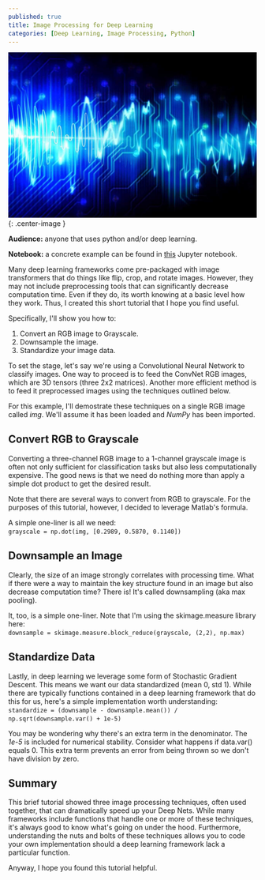 ```yaml
---
published: true
title: Image Processing for Deep Learning
categories: [Deep Learning, Image Processing, Python]
---
```

![image](/assets/images/image_processing.jpg?raw=true){: .center-image }

**Audience:** anyone that uses python and/or deep learning.

**Notebook:** a concrete example can be found in [this](https://github.com/dziganto/dziganto.github.io/blob/master/_notebooks/Image_Processing_for_Deep_Nets.ipynb) Jupyter notebook.

Many deep learning frameworks come pre-packaged with image transformers that do things like flip, crop, and rotate images. However, they may not include preprocessing tools that can significantly decrease computation time. Even if they do, its worth knowing at a basic level how they work. Thus, I created this short tutorial that I hope you find useful. 

Specifically, I'll show you how to: 
1. Convert an RGB image to Grayscale.
2. Downsample the image.
3. Standardize your image data.

To set the stage, let's say we're using a Convolutional Neural Network to classify images. One way to proceed is to feed the ConvNet RGB images, which are 3D tensors (three 2x2 matrices). Another more efficient method is to feed it preprocessed images using the techniques outlined below. 

For this example, I'll demostrate these techniques on a single RGB image called *img*. We'll assume it has been loaded and *NumPy* has been imported.

## Convert RGB to Grayscale
Converting a three-channel RGB image to a 1-channel grayscale image is often not only sufficient for classification tasks but also less computationally expensive. The good news is that we need do nothing more than apply a simple dot product to get the desired result. 

Note that there are several ways to convert from RGB to grayscale. For the purposes of this tutorial, however, I decided to leverage Matlab's formula.

A simple one-liner is all we need:  
`grayscale = np.dot(img, [0.2989, 0.5870, 0.1140])`

## Downsample an Image
Clearly, the size of an image strongly correlates with processing time. What if there were a way to maintain the key structure found in an image but also decrease computation time? There is! It's called downsampling (aka max pooling).

It, too, is a simple one-liner. Note that I'm using the skimage.measure library here:  
`downsample = skimage.measure.block_reduce(grayscale, (2,2), np.max)`

## Standardize Data
Lastly, in deep learning we leverage some form of Stochastic Gradient Descent. This means we want our data standardized (mean 0, std 1). While there are typically functions contained in a deep learning framework that do this for us, here's a simple implementation worth understanding:  
`standardize = (downsample - downsample.mean()) / np.sqrt(downsample.var() + 1e-5)`

You may be wondering why there's an extra term in the denominator. The *1e-5* is included for numerical stability. Consider what happens if data.var() equals 0. This extra term prevents an error from being thrown so we don't have division by zero. 

## Summary
This brief tutorial showed three image processing techniques, often used together, that can dramatically speed up your Deep Nets. While many frameworks include functions that handle one or more of these techniques, it's always good to know what's going on under the hood. Furthermore, understanding the nuts and bolts of these techniques allows you to code your own implementation should a deep learning framework lack a particular function. 

Anyway, I hope you found this tutorial helpful.  
